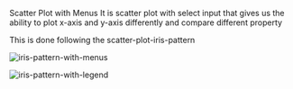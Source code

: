 Scatter Plot with Menus
It is scatter plot with select input that gives us the ability to plot x-axis and y-axis differently and compare different property

This is done following the scatter-plot-iris-pattern 

![iris-pattern-with-menus](https://github.com/nkp1111/html-svg-d3-basics/blob/main/d3-with-react/public/images/Screenshot%202022-09-06%20195314.png?raw=true)

![iris-pattern-with-legend](https://user-images.githubusercontent.com/105532413/188790459-577679df-37b2-474b-b726-337cd815b512.png)

